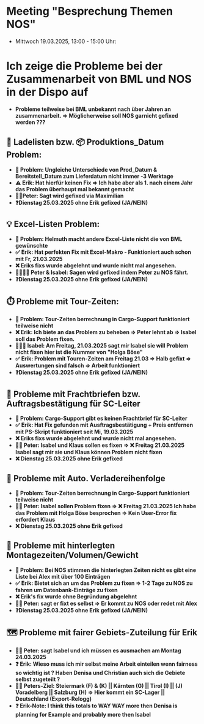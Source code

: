 # Meeting "Besprechung Themen NOS" 
- Mittwoch 19.03.2025, 13:00 - 15:00 Uhr:

# Ich zeige die Probleme bei der Zusammenarbeit von BML und NOS in der Dispo auf
- **Probleme teilweise bei BML unbekannt nach über Jahren an zusammenarbeit. => Möglicherweise soll NOS garnicht gefixed werden ???**

## 📑 Ladelisten bzw. 📦 Produktions_Datum Problem:
- **🛑 Problem: Ungleiche Unterschiede von Prod_Datum & Bereitstell_Datum zum Lieferdatum nicht immer -3 Werktage**
- **⚠️ Erik: Hat hierfür keinen Fix => Ich habe aber als 1. nach einem Jahr das Problem überhaupt mal bekannt gemacht**
- **🧑‍💼Peter: Sagt wird gefixed via Maximilian**
- **❓Dienstag 25.03.2025 ohne Erik gefixed (JA/NEIN)**

## 💡 Excel-Listen Problem:
- **🛑 Problem: Helmuth macht andere Excel-Liste nicht die von BML gewünschte**
- **✅ Erik: Hat perfekten Fix mit Excel-Makro - Funktioniert auch schon mit Fr, 21.03.2025**
- **❌ Eriks fixs wurde abgelehnt und wurde nicht mal angesehen.**
- **🧑‍💼👩‍💼 Peter & Isabel: Sagen wird gefixed indem Peter zu NOS fährt.**
- **❓Dienstag 25.03.2025 ohne Erik gefixed (JA/NEIN)**

## ⏱️ Probleme mit Tour-Zeiten:
- **🛑 Problem: Tour-Zeiten berrechnung in Cargo-Support funktioniert teilweise nicht**
- **❌ Erik: Ich biete an das Problem zu beheben => Peter lehnt ab => Isabel soll das Problem fixen.**
- **👩‍💼❌ Isabel: Am Freitag, 21.03.2025 sagt mir Isabel sie will Problem nicht fixen hier ist die Nummer von "Holga Böse"**
- **✅ Erik: Problem mit Touren-Zeiten am Freitag 21.03 => Halb gefixt => Auswertungen sind falsch => Arbeit funktioniert**
- **❓Dienstag 25.03.2025 ohne Erik gefixed (JA/NEIN)**
  
## 🧾 Probleme mit Frachtbriefen bzw. Auftragsbestätigung für SC-Leiter
- **🛑 Problem: Cargo-Support gibt es keinen Frachtbrief für SC-Leiter**
- **✅ Erik: Hat Fix gefunden mit Ausftragsbestätigung + Preis entfernen mit PS-Skript funktioniert seit Mi, 19.03.2025**
- **❌ Eriks fixs wurde abgelehnt und wurde nicht mal angesehen.**
- **🧑‍💼 Peter: Isabel und Klaus sollen es fixen => ❌ Freitag 21.03.2025 Isabel sagt mir sie und Klaus können Problem nicht fixen**
- **❌ Dienstag 25.03.2025 ohne Erik gefixed**

## 🔁 Probleme mit Auto. Verladereihenfolge
- **🛑 Problem: Tour-Zeiten berrechnung in Cargo-Support funktioniert teilweise nicht**
- **🧑‍💼 Peter: Isabel sollen Problem fixen => ❌ Freitag 21.03.2025 Ich habe das Problem mit Holga Böse besprochen => Kein User-Error fix erfordert Klaus**
- **❌ Dienstag 25.03.2025 ohne Erik gefixed**

## 🕋 Probleme mit hinterlegten Montagezeiten/Volumen/Gewicht
- **🛑 Problem: Bei NOS stimmen die hinterlegten Zeiten nicht es gibt eine Liste bei Alex mit über 100 Einträgen**
- **✅ Erik: Bietet sich an um das Problem zu fixen => 1-2 Tage zu NOS zu fahren um Datenbank-Einträge zu fixen**
- **❌ Erik's fix wurde ohne Begründung abgelehnt**
- **🧑‍💼 Peter: sagt er fixt es selbst => Er kommt zu NOS oder redet mit Alex**
- **❓Dienstag 25.03.2025 ohne Erik gefixed (JA/NEIN)**

## 🗺️ Probleme mit fairer Gebiets-Zuteilung für Erik 
- **🧑‍💼 Peter: sagt Isabel und ich müssen es ausmachen am Montag 24.03.2025**
- **❓ Erik: Wieso muss ich mir selbst meine Arbeit einteilen wenn fairness so wichtig ist ? Haben Denisa und Christian auch sich die Gebiete selbst zugeteilt ?**
- **🧑‍💼 Peters-Ziel: Steiermark (F) & (K) || Kärnten (G) || Tirol (I) || (J) Voradelberg || Salzburg (H) => Hier kommt ein SC-Lager || Deutschland (Export-Relogg)**
- **❓ Erik-Note: I think this totals to WAY WAY more then Denisa is planning for Example and probably more then Isabel**
